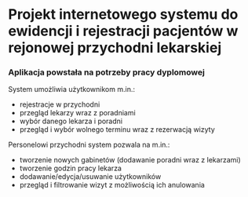 # Projekt internetowego systemu do ewidencji i rejestracji pacjentów w rejonowej przychodni lekarskiej
### Aplikacja powstała na potrzeby pracy dyplomowej

System umożliwia użytkownikom m.in.:
- rejestracje w przychodni
- przegląd lekarzy wraz z poradniami
- wybór danego lekarza i poradni
- przegląd i wybór wolnego terminu wraz z rezerwacją wizyty

Personelowi przychodni system pozwala na m.in.:
- tworzenie nowych gabinetów (dodawanie poradni wraz z lekarzami)
- tworzenie godzin pracy lekarza
- dodawanie/edycja/usuwanie użytkowników
- przegląd i filtrowanie wizyt z możliwością ich anulowania
